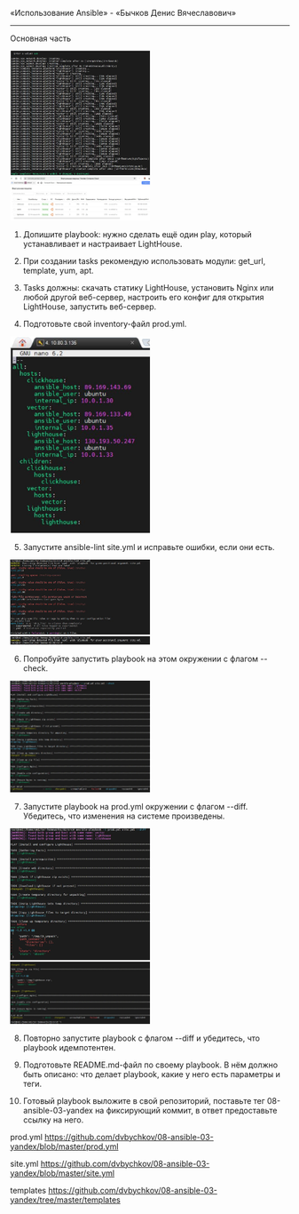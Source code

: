 
«Использование Ansible» - «Бычков Денис Вячеславович»      
    
--- 

Основная часть

<img src = "img/11.JPG" width = 50%>

<img src = "img/ya.JPG" width = 50%>

1. Допишите playbook: нужно сделать ещё один play, который устанавливает и настраивает LightHouse.

2. При создании tasks рекомендую использовать модули: get_url, template, yum, apt.

3. Tasks должны: скачать статику LightHouse, установить Nginx или любой другой веб-сервер, настроить его конфиг для открытия LightHouse, запустить веб-сервер.

4. Подготовьте свой inventory-файл prod.yml.

<img src = "img/prod.JPG" width = 50%>

5. Запустите ansible-lint site.yml и исправьте ошибки, если они есть.

<img src = "img/2.JPG" width = 50%>

<img src = "img/3.JPG" width = 50%>

6. Попробуйте запустить playbook на этом окружении с флагом --check.

<img src = "img/check.JPG" width = 50%>

7. Запустите playbook на prod.yml окружении с флагом --diff. Убедитесь, что изменения на системе произведены.

<img src = "img/diff1.JPG" width = 50%>
<img src = "img/diff2.JPG" width = 50%>

8. Повторно запустите playbook с флагом --diff и убедитесь, что playbook идемпотентен.

9. Подготовьте README.md-файл по своему playbook. В нём должно быть описано: что делает playbook, какие у него есть параметры и теги.

10. Готовый playbook выложите в свой репозиторий, поставьте тег 08-ansible-03-yandex на фиксирующий коммит, в ответ предоставьте ссылку на него.


prod.yml
https://github.com/dvbychkov/08-ansible-03-yandex/blob/master/prod.yml

site.yml
https://github.com/dvbychkov/08-ansible-03-yandex/blob/master/site.yml

templates
https://github.com/dvbychkov/08-ansible-03-yandex/tree/master/templates